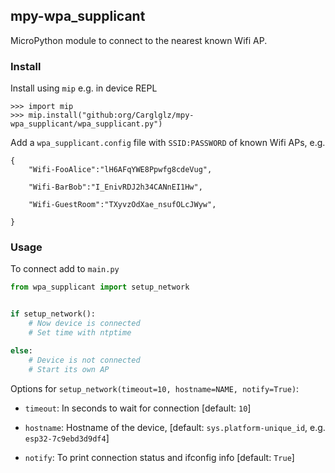 ## mpy-wpa_supplicant

MicroPython module to connect to the nearest known Wifi AP.


### Install

Install using `mip` e.g. in device REPL

```
>>> import mip
>>> mip.install("github:org/Carglglz/mpy-wpa_supplicant/wpa_supplicant.py")
```

Add a `wpa_supplicant.config` file with `SSID:PASSWORD` of known Wifi APs, e.g.

```
{
    "Wifi-FooAlice":"lH6AFqYWE8Ppwfg8cdeVug",

    "Wifi-BarBob":"I_EnivRDJ2h34CANnEI1Hw",

    "Wifi-GuestRoom":"TXyvzOdXae_nsufOLcJWyw",

}
```

### Usage

To connect add to `main.py`

```py
from wpa_supplicant import setup_network


if setup_network():
    # Now device is connected
    # Set time with ntptime

else:
    # Device is not connected
    # Start its own AP

```

Options for `setup_network(timeout=10, hostname=NAME, notify=True)`:

- `timeout`: In seconds to wait for connection [default: `10`]

- `hostname`: Hostname of the device, [default: `sys.platform-unique_id`, e.g. `esp32-7c9ebd3d9df4`]

- `notify`: To print connection status and ifconfig info [default: `True`] 
